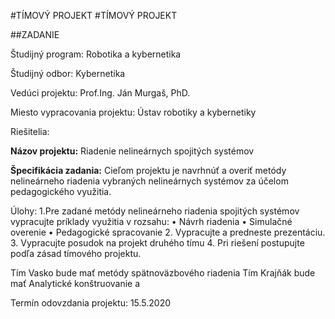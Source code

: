 #TÍMOVÝ PROJEKT
#TÍMOVÝ PROJEKT

##ZADANIE

Študijný program: Robotika a kybernetika

Študijný odbor: Kybernetika

Vedúci projektu: Prof.Ing. Ján Murgaš, PhD.

Miesto vypracovania projektu: Ústav robotiky a kybernetiky

Riešitelia:



**Názov projektu:** Riadenie nelineárnych spojitých systémov

**Špecifikácia zadania:**
Cieľom projektu je navrhnúť a overiť metódy nelineárneho riadenia vybraných nelineárnych systémov za účelom pedagogického využitia.


Úlohy:
1.Pre zadané metódy nelineárneho riadenia spojitých systémov vypracujte príklady využitia v rozsahu:
• Návrh riadenia
• Simulačné overenie
• Pedagogické spracovanie
2. Vypracujte a predneste prezentáciu.
3. Vypracujte posudok na projekt druhého tímu
4. Pri riešení postupujte podľa zásad tímového projektu.

Tím Vasko bude mať metódy spätnoväzbového riadenia
Tím Krajňák bude mať Analytické konštruovanie a 


Termín odovzdania projektu: 15.5.2020

